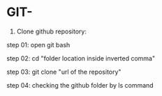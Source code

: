# GIT-
01. Clone github repository:

step 01: open git bash

step 02: cd "folder location inside inverted comma"

step 03: git clone "url of the repository"

step 04: checking the github folder by ls command
